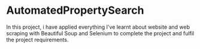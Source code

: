 # AutomatedPropertySearch

In this project, i have applied everything I've learnt about website and web scraping with Beautiful Soup and Selenium to complete the project and fulfil the project requirements.
